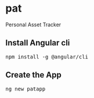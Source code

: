 # pat
Personal Asset Tracker

## Install Angular cli
<pre>
npm install -g @angular/cli
</pre>

## Create the App

<pre>
ng new patapp
</pre>

